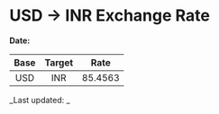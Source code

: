# USD → INR Exchange Rate

**Date:** 

| Base | Target | Rate  |
|:----:|:------:|:-----:|
| USD  | INR    | 85.4563 |

_Last updated: _